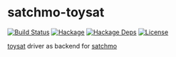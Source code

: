 satchmo-toysat
==============

[![Build Status](https://secure.travis-ci.org/msakai/satchmo-toysat.png?branch=master)](http://travis-ci.org/msakai/satchmo-toysat)
[![Hackage](https://img.shields.io/hackage/v/satchmo-toysat.svg)](https://hackage.haskell.org/package/satchmo-toysat)
[![Hackage Deps](https://img.shields.io/hackage-deps/v/satchmo-toysat.svg)](https://packdeps.haskellers.com/feed?needle=satchmo-toysat)
[![License](https://img.shields.io/badge/License-BSD%203--Clause-blue.svg)](https://opensource.org/licenses/BSD-3-Clause)

[toysat](https://hackage.haskell.org/package/toysolver) driver as backend for [satchmo](https://hackage.haskell.org/package/satchmo)
